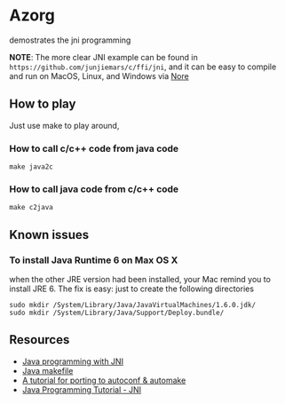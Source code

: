# Azorg
demostrates the jni programming

**NOTE**: 
The more clear JNI example can be found in ```https://github.com/junjiemars/c/ffi/jni```, 
and it can be easy to compile and run on MacOS, Linux, and Windows via [Nore](https://github.com/junjiemars/nore) 


## How to play
Just use make to play around, 

### How to call c/c++ code from java code
```shell
make java2c
```

### How to call java code from c/c++ code
```shell
make c2java
```

## Known issues
### To install Java Runtime 6 on Max OS X 
when the other JRE version had been installed, your Mac remind you to install JRE 6.
The fix is easy: just to create the following directories
```shell
sudo mkdir /System/Library/Java/JavaVirtualMachines/1.6.0.jdk/
sudo mkdir /System/Library/Java/Support/Deploy.bundle/
```

## Resources
* [Java programming with JNI](http://www.cs.swarthmore.edu/~newhall/unixhelp/javamakefiles.html)
* [Java makefile](http://www.cs.swarthmore.edu/~newhall/unixhelp/javamakefiles.html)
* [A tutorial for porting to autoconf & automake](http://mij.oltrelinux.com/devel/autoconf-automake/) 
* [Java Programming Tutorial - JNI](https://www3.ntu.edu.sg/home/ehchua/programming/java/JavaNativeInterface.html)

